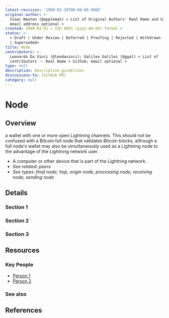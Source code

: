 ```yaml
---
latest-revision: '1999-01-29T00:00:00.000Z'
original-author: >-
  Isaac Newton (@appleman) < List of Original Authors' Real Name and Github;
  email address optional >
created: 1999-01-01 < ISO 8601 (yyyy-mm-dd) format >
status: >-
  < Draft | Under Review | Deferred | Proofing | Rejected | Withdrawn | Accepted
  | Superseded>
title: Node
contributors: >-
  Leonardo Da Vinci (@leodavinci); Galileo Galilei (@ggal) < List of
  contributors -- Real Name + Github; email optional >
type: null
description: Description guidelines
discussions-to: (GitHub PR)
category: null
---
```


# Node

## Overview

a wallet with one or more open Lightning channels. This should not be confused with a Bitcoin full node that validates Bitcoin blocks, although a full node's wallet may also be simultaneously used as a Lightning node to the advantage of the Lightning network user.

* A computer or other device that is part of the Lightning network.
* _See related: peers_
* _See types: final node, hop, origin node, processing node, receiving node, sending node_

## Details

### Section 1

### Section 2

### Section 3

## Resources

### Key People

* [Person 1](node.md)
* [Person 2](node.md)

### See also

## References

